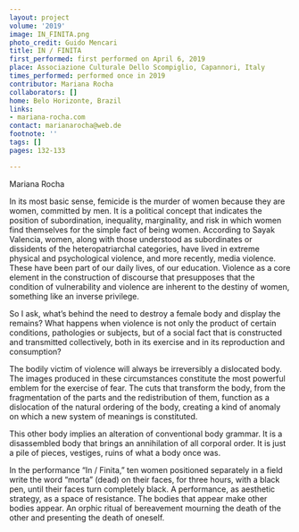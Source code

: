 ```yaml
---
layout: project
volume: '2019'
image: IN_FINITA.png
photo_credit: Guido Mencari
title: IN / FINITA
first_performed: first performed on April 6, 2019
place: Associazione Culturale Dello Scompiglio, Capannori, Italy
times_performed: performed once in 2019
contributor: Mariana Rocha
collaborators: []
home: Belo Horizonte, Brazil
links:
- mariana-rocha.com
contact: marianarocha@web.de
footnote: ''
tags: []
pages: 132-133

---
```


Mariana Rocha

In its most basic sense, femicide is the murder of women because they are women, committed by men. It is a political concept that indicates the position of subordination, inequality, marginality, and risk in which women find themselves for the simple fact of being women. According to Sayak Valencia, women, along with those understood as subordinates or dissidents of the heteropatriarchal categories, have lived in extreme physical and psychological violence, and more recently, media violence. These have been part of our daily lives, of our education. Violence as a core element in the construction of discourse that presupposes that the condition of vulnerability and violence are inherent to the destiny of women, something like an inverse privilege.

So I ask, what’s behind the need to destroy a female body and display the remains? What happens when violence is not only the product of certain conditions, pathologies or subjects, but of a social fact that is constructed and transmitted collectively, both in its exercise and in its reproduction and consumption?

The bodily victim of violence will always be irreversibly a dislocated body. The images produced in these circumstances constitute the most powerful emblem for the exercise of fear. The cuts that transform the body, from the fragmentation of the parts and the redistribution of them, function as a dislocation of the natural ordering of the body, creating a kind of anomaly on which a new system of meanings is constituted.

This other body implies an alteration of conventional body grammar. It is a disassembled body that brings an annihilation of all corporal order. It is just a pile of pieces, vestiges, ruins of what a body once was.

In the performance “In / Finita,” ten women positioned separately in a field write the word “morta” (dead) on their faces, for three hours, with a black pen, until their faces turn completely black. A performance, as aesthetic strategy, as a space of resistance. The bodies that appear make other bodies appear. An orphic ritual of bereavement mourning the death of the other and presenting the death of oneself.
